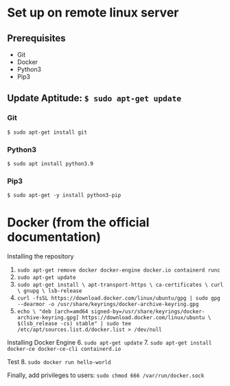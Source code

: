 # Set up on remote linux server
## Prerequisites
- Git
- Docker
- Python3
- Pip3

## Update Aptitude: `$ sudo apt-get update`

### Git
`$ sudo apt-get install git`

### Python3
`$ sudo apt install python3.9`

### Pip3
`$ sudo apt-get -y install python3-pip`

# Docker (from the official documentation)
Installing the repository
1. `sudo apt-get remove docker docker-engine docker.io containerd runc`
2. `sudo apt-get update`
3. `sudo apt-get install \
   apt-transport-https \
   ca-certificates \
   curl \
   gnupg \
   lsb-release`
4. `curl -fsSL https://download.docker.com/linux/ubuntu/gpg | sudo gpg --dearmor -o /usr/share/keyrings/docker-archive-keyring.gpg`
5. `echo \
   "deb [arch=amd64 signed-by=/usr/share/keyrings/docker-archive-keyring.gpg] https://download.docker.com/linux/ubuntu \
   $(lsb_release -cs) stable" | sudo tee /etc/apt/sources.list.d/docker.list > /dev/null`

Installing Docker Engine
6. `sudo apt-get update`
7. `sudo apt-get install docker-ce docker-ce-cli containerd.io`

Test
8. `sudo docker run hello-world`

Finally, add privileges to users:
`sudo chmod 666 /var/run/docker.sock`